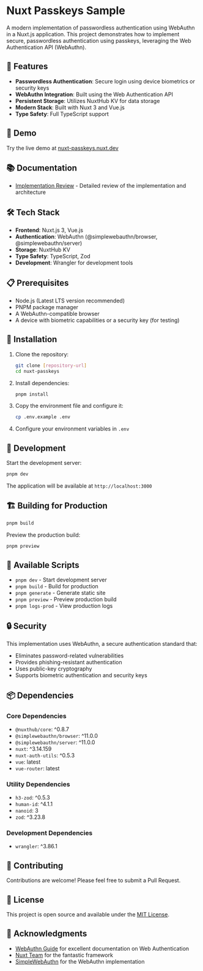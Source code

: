 # Nuxt Passkeys Sample

A modern implementation of passwordless authentication using WebAuthn in a Nuxt.js application. This project demonstrates how to implement secure, passwordless authentication using passkeys, leveraging the Web Authentication API (WebAuthn).

## 🌟 Features

- **Passwordless Authentication**: Secure login using device biometrics or security keys
- **WebAuthn Integration**: Built using the Web Authentication API
- **Persistent Storage**: Utilizes NuxtHub KV for data storage
- **Modern Stack**: Built with Nuxt 3 and Vue.js
- **Type Safety**: Full TypeScript support

## 🚀 Demo

Try the live demo at [nuxt-passkeys.nuxt.dev](https://nuxt-passkeys.nuxt.dev)

## 📚 Documentation

- [Implementation Review](REVIEW.md) - Detailed review of the implementation and architecture

## 🛠️ Tech Stack

- **Frontend**: Nuxt.js 3, Vue.js
- **Authentication**: WebAuthn (@simplewebauthn/browser, @simplewebauthn/server)
- **Storage**: NuxtHub KV
- **Type Safety**: TypeScript, Zod
- **Development**: Wrangler for development tools

## 📋 Prerequisites

- Node.js (Latest LTS version recommended)
- PNPM package manager
- A WebAuthn-compatible browser
- A device with biometric capabilities or a security key (for testing)

## 🔧 Installation

1. Clone the repository:
   ```bash
   git clone [repository-url]
   cd nuxt-passkeys
   ```

2. Install dependencies:
   ```bash
   pnpm install
   ```

3. Copy the environment file and configure it:
   ```bash
   cp .env.example .env
   ```

4. Configure your environment variables in `.env`

## 🚀 Development

Start the development server:
```bash
pnpm dev
```

The application will be available at `http://localhost:3000`

## 🏗️ Building for Production

```bash
pnpm build
```

Preview the production build:
```bash
pnpm preview
```

## 📝 Available Scripts

- `pnpm dev` - Start development server
- `pnpm build` - Build for production
- `pnpm generate` - Generate static site
- `pnpm preview` - Preview production build
- `pnpm logs-prod` - View production logs

## 🔒 Security

This implementation uses WebAuthn, a secure authentication standard that:
- Eliminates password-related vulnerabilities
- Provides phishing-resistant authentication
- Uses public-key cryptography
- Supports biometric authentication and security keys

## 📦 Dependencies

### Core Dependencies
- `@nuxthub/core`: ^0.8.7
- `@simplewebauthn/browser`: ^11.0.0
- `@simplewebauthn/server`: ^11.0.0
- `nuxt`: ^3.14.159
- `nuxt-auth-utils`: ^0.5.3
- `vue`: latest
- `vue-router`: latest

### Utility Dependencies
- `h3-zod`: ^0.5.3
- `human-id`: ^4.1.1
- `nanoid`: 3
- `zod`: ^3.23.8

### Development Dependencies
- `wrangler`: ^3.86.1

## 🤝 Contributing

Contributions are welcome! Please feel free to submit a Pull Request.

## 📄 License

This project is open source and available under the [MIT License](LICENSE).

## 🙏 Acknowledgments

- [WebAuthn Guide](https://webauthn.guide) for excellent documentation on Web Authentication
- [Nuxt Team](https://nuxt.com) for the fantastic framework
- [SimpleWebAuthn](https://simplewebauthn.dev) for the WebAuthn implementation
